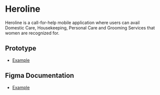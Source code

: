 # Heroline
Heroline is a call-for-help mobile application where users can avail Domestic Care, Housekeeping, Personal Care and Grooming Services that women are recognized for.

## Prototype

* [Example](https://www.figma.com/proto/43SbgCUrrQjFlz0MahoHnj/HeroLine?page-id=0%3A1&type=design&node-id=1-6&viewport=641%2C734%2C1.01&scaling=scale-down&starting-point-node-id=1%3A6)

## Figma Documentation
* [Example](https://www.figma.com/file/43SbgCUrrQjFlz0MahoHnj/HeroLine?type=design&node-id=0%3A1&t=NtwpUBgtA2g0GlW1-1)
